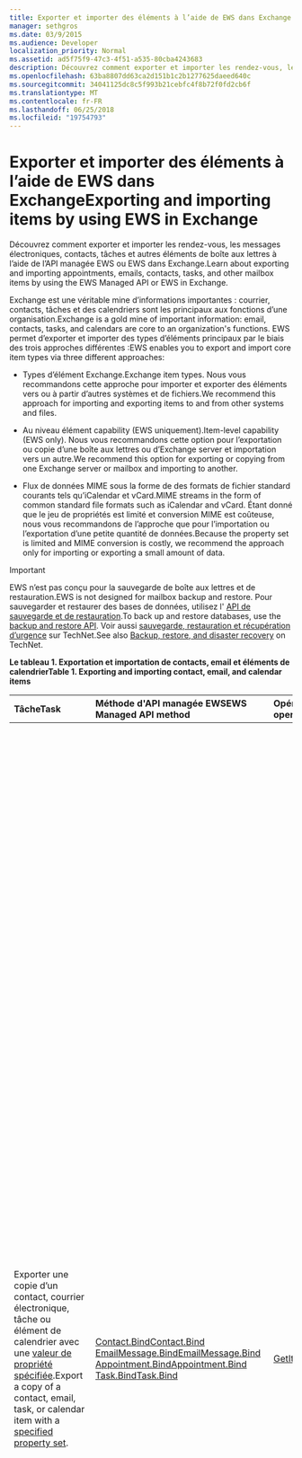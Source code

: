 ```yaml
---
title: Exporter et importer des éléments à l’aide de EWS dans Exchange
manager: sethgros
ms.date: 03/9/2015
ms.audience: Developer
localization_priority: Normal
ms.assetid: ad5f75f9-47c3-4f51-a535-80cba4243683
description: Découvrez comment exporter et importer les rendez-vous, les messages électroniques, contacts, tâches et autres éléments de boîte aux lettres à l’aide de l’API managée EWS ou EWS dans Exchange.
ms.openlocfilehash: 63ba8807dd63ca2d151b1c2b1277625daeed640c
ms.sourcegitcommit: 34041125dc8c5f993b21cebfc4f8b72f0fd2cb6f
ms.translationtype: MT
ms.contentlocale: fr-FR
ms.lasthandoff: 06/25/2018
ms.locfileid: "19754793"
---
```

# <a name="exporting-and-importing-items-by-using-ews-in-exchange"></a><span data-ttu-id="1744a-103">Exporter et importer des éléments à l’aide de EWS dans Exchange</span><span class="sxs-lookup"><span data-stu-id="1744a-103">Exporting and importing items by using EWS in Exchange</span></span>

<span data-ttu-id="1744a-104">Découvrez comment exporter et importer les rendez-vous, les messages électroniques, contacts, tâches et autres éléments de boîte aux lettres à l’aide de l’API managée EWS ou EWS dans Exchange.</span><span class="sxs-lookup"><span data-stu-id="1744a-104">Learn about exporting and importing appointments, emails, contacts, tasks, and other mailbox items by using the EWS Managed API or EWS in Exchange.</span></span> 
  
<span data-ttu-id="1744a-105">Exchange est une véritable mine d’informations importantes : courrier, contacts, tâches et des calendriers sont les principaux aux fonctions d’une organisation.</span><span class="sxs-lookup"><span data-stu-id="1744a-105">Exchange is a gold mine of important information: email, contacts, tasks, and calendars are core to an organization's functions.</span></span> <span data-ttu-id="1744a-106">EWS permet d’exporter et importer des types d’éléments principaux par le biais des trois approches différentes :</span><span class="sxs-lookup"><span data-stu-id="1744a-106">EWS enables you to export and import core item types via three different approaches:</span></span>
  
- <span data-ttu-id="1744a-107">Types d’élément Exchange.</span><span class="sxs-lookup"><span data-stu-id="1744a-107">Exchange item types.</span></span> <span data-ttu-id="1744a-108">Nous vous recommandons cette approche pour importer et exporter des éléments vers ou à partir d’autres systèmes et de fichiers.</span><span class="sxs-lookup"><span data-stu-id="1744a-108">We recommend this approach for importing and exporting items to and from other systems and files.</span></span>
    
- <span data-ttu-id="1744a-109">Au niveau élément capability (EWS uniquement).</span><span class="sxs-lookup"><span data-stu-id="1744a-109">Item-level capability (EWS only).</span></span> <span data-ttu-id="1744a-110">Nous vous recommandons cette option pour l’exportation ou copie d’une boîte aux lettres ou d’Exchange server et importation vers un autre.</span><span class="sxs-lookup"><span data-stu-id="1744a-110">We recommend this option for exporting or copying from one Exchange server or mailbox and importing to another.</span></span>
    
- <span data-ttu-id="1744a-111">Flux de données MIME sous la forme de des formats de fichier standard courants tels qu’iCalendar et vCard.</span><span class="sxs-lookup"><span data-stu-id="1744a-111">MIME streams in the form of common standard file formats such as iCalendar and vCard.</span></span> <span data-ttu-id="1744a-112">Étant donné que le jeu de propriétés est limité et conversion MIME est coûteuse, nous vous recommandons de l’approche que pour l’importation ou l’exportation d’une petite quantité de données.</span><span class="sxs-lookup"><span data-stu-id="1744a-112">Because the property set is limited and MIME conversion is costly, we recommend the approach only for importing or exporting a small amount of data.</span></span>
    
> [!IMPORTANT]
> <span data-ttu-id="1744a-113">EWS n’est pas conçu pour la sauvegarde de boîte aux lettres et de restauration.</span><span class="sxs-lookup"><span data-stu-id="1744a-113">EWS is not designed for mailbox backup and restore.</span></span> <span data-ttu-id="1744a-114">Pour sauvegarder et restaurer des bases de données, utilisez l' [API de sauvegarde et de restauration](../backup-restore/backup-and-restore-for-exchange-2013.md).</span><span class="sxs-lookup"><span data-stu-id="1744a-114">To back up and restore databases, use the [backup and restore API](../backup-restore/backup-and-restore-for-exchange-2013.md).</span></span> <span data-ttu-id="1744a-115">Voir aussi [sauvegarde, restauration et récupération d’urgence](http://technet.microsoft.com/fr-fr/library/dd876874%28v=exchg.150%29.aspx) sur TechNet.</span><span class="sxs-lookup"><span data-stu-id="1744a-115">See also [Backup, restore, and disaster recovery](http://technet.microsoft.com/fr-fr/library/dd876874%28v=exchg.150%29.aspx) on TechNet.</span></span> 
  
<span data-ttu-id="1744a-116">**Le tableau 1. Exportation et importation de contacts, email et éléments de calendrier**</span><span class="sxs-lookup"><span data-stu-id="1744a-116">**Table 1. Exporting and importing contact, email, and calendar items**</span></span>

|<span data-ttu-id="1744a-117">**Tâche**</span><span class="sxs-lookup"><span data-stu-id="1744a-117">**Task**</span></span>|<span data-ttu-id="1744a-118">**Méthode d'API managée EWS**</span><span class="sxs-lookup"><span data-stu-id="1744a-118">**EWS Managed API method**</span></span>|<span data-ttu-id="1744a-119">**Opération EWS**</span><span class="sxs-lookup"><span data-stu-id="1744a-119">**EWS operation**</span></span>|<span data-ttu-id="1744a-120">**Remarques**</span><span class="sxs-lookup"><span data-stu-id="1744a-120">**Notes**</span></span>|
|:-----|:-----|:-----|:-----|
|<span data-ttu-id="1744a-121">Exporter une copie d’un contact, courrier électronique, tâche ou élément de calendrier avec une [valeur de propriété spécifiée](properties-and-extended-properties-in-ews-in-exchange.md).</span><span class="sxs-lookup"><span data-stu-id="1744a-121">Export a copy of a contact, email, task, or calendar item with a [specified property set](properties-and-extended-properties-in-ews-in-exchange.md).</span></span>  <br/> |[<span data-ttu-id="1744a-122">Contact.Bind</span><span class="sxs-lookup"><span data-stu-id="1744a-122">Contact.Bind</span></span>](http://msdn.microsoft.com/fr-fr/library/microsoft.exchange.webservices.data.contact.bind%28v=exchg.80%29.aspx) <br/> [<span data-ttu-id="1744a-123">EmailMessage.Bind</span><span class="sxs-lookup"><span data-stu-id="1744a-123">EmailMessage.Bind</span></span>](http://msdn.microsoft.com/fr-fr/library/microsoft.exchange.webservices.data.emailmessage.bind%28v=exchg.80%29.aspx) <br/> [<span data-ttu-id="1744a-124">Appointment.Bind</span><span class="sxs-lookup"><span data-stu-id="1744a-124">Appointment.Bind</span></span>](http://msdn.microsoft.com/fr-fr/library/microsoft.exchange.webservices.data.appointment.bind%28v=exchg.80%29.aspx) <br/> [<span data-ttu-id="1744a-125">Task.Bind</span><span class="sxs-lookup"><span data-stu-id="1744a-125">Task.Bind</span></span>](http://msdn.microsoft.com/fr-fr/library/microsoft.exchange.webservices.data.task.bind%28v=exchg.80%29.aspx) <br/> |[<span data-ttu-id="1744a-126">GetItem</span><span class="sxs-lookup"><span data-stu-id="1744a-126">GetItem</span></span>](http://msdn.microsoft.com/library/e3590b8b-c2a7-4dad-a014-6360197b68e4%28Office.15%29.aspx) <br/> |<span data-ttu-id="1744a-127">Nous vous recommandons cette option si vous êtes exportation d’éléments de boîte aux lettres vers un autre système non-Exchange ou de fichiers (y compris la carte de visite et les types de fichiers iCal).</span><span class="sxs-lookup"><span data-stu-id="1744a-127">We recommend this option if you're exporting mailbox items to another non-Exchange system or file (including vCard and iCal file types).</span></span> <span data-ttu-id="1744a-128">Étant donné que vous contrôlez le jeu de propriétés exporté et étant donné que les performances sont meilleures pour le serveur Exchange, il s’agit généralement la meilleure option.</span><span class="sxs-lookup"><span data-stu-id="1744a-128">Because you have control over the exported property set, and because performance is better for the Exchange server, this is generally the best option.</span></span>  <br/> <span data-ttu-id="1744a-129">Selon les propriétés définies dans un élément de boîte aux lettres, et si votre application a connaissance de tous les identificateurs de propriété non schématisé (propriétés étendues) qui peuvent être définis sur un élément, cette option peut ne pas produire une copie de haute fidélité.</span><span class="sxs-lookup"><span data-stu-id="1744a-129">Depending on the properties set on a mailbox item, and whether your application is aware of all of the non-schematized property identifiers (extended properties) that might be set on an item, this option might not produce a full-fidelity copy.</span></span>  <br/> <span data-ttu-id="1744a-130">Ces méthodes et l’opération de fournissent le jeu de propriétés pour un élément ainsi que toutes les propriétés étendues demandées schématisé.</span><span class="sxs-lookup"><span data-stu-id="1744a-130">These methods and operation provide the schematized set of properties for an item plus any requested extended properties.</span></span> <span data-ttu-id="1744a-131">La méthode **Bind** ou **GetItem** operation ne peut fournir fidèle exportation d’éléments si vous connaissez les propriétés étendues sont définies sur un élément.</span><span class="sxs-lookup"><span data-stu-id="1744a-131">The **Bind** method or **GetItem** operation can only provide full-fidelity export of items if you know the extended properties that are set on an item.</span></span> <span data-ttu-id="1744a-132">Vous pouvez demander toutes les connus [les propriétés étendues](properties-and-extended-properties-in-ews-in-exchange.md) pour activer la fidélité.</span><span class="sxs-lookup"><span data-stu-id="1744a-132">You can request all the known [extended properties](properties-and-extended-properties-in-ews-in-exchange.md) to enable full fidelity.</span></span>  <br/> <span data-ttu-id="1744a-133">> [!TIP]> Vous pouvez utiliser la fonctionnalité de suivi dans l’API managée EWS pour obtenir la représentation XML des éléments exportés.</span><span class="sxs-lookup"><span data-stu-id="1744a-133">> [!TIP]> You can use the tracing feature in the EWS Managed API to get the XML representation of exported items.</span></span>           <span data-ttu-id="1744a-134">Pour plus d’informations, voir [Exporter un élément dans un format personnalisé](how-to-export-items-by-using-ews-in-exchange.md#bk_exportcustom).</span><span class="sxs-lookup"><span data-stu-id="1744a-134">For more information, see [Export an item into a custom format](how-to-export-items-by-using-ews-in-exchange.md#bk_exportcustom).</span></span>  <br/> |
|<span data-ttu-id="1744a-135">Importer une copie d’un contact, courrier électronique, tâche ou élément de calendrier avec une [valeur de propriété spécifiée](properties-and-extended-properties-in-ews-in-exchange.md).</span><span class="sxs-lookup"><span data-stu-id="1744a-135">Import a copy of a contact, email, task, or calendar item with a [specified property set](properties-and-extended-properties-in-ews-in-exchange.md).</span></span>  <br/> |[<span data-ttu-id="1744a-136">Contact.Save</span><span class="sxs-lookup"><span data-stu-id="1744a-136">Contact.Save</span></span>](http://msdn.microsoft.com/fr-fr/library/microsoft.exchange.webservices.data.contact.save%28v=exchg.80%29.aspx) <br/> [<span data-ttu-id="1744a-137">EmailMessage.Save</span><span class="sxs-lookup"><span data-stu-id="1744a-137">EmailMessage.Save</span></span>](http://msdn.microsoft.com/fr-fr/library/microsoft.exchange.webservices.data.emailmessage.save%28v=exchg.80%29.aspx) <br/> [<span data-ttu-id="1744a-138">Appointment.Save</span><span class="sxs-lookup"><span data-stu-id="1744a-138">Appointment.Save</span></span>](http://msdn.microsoft.com/fr-fr/library/microsoft.exchange.webservices.data.appointment.save%28v=exchg.80%29.aspx) <br/> [<span data-ttu-id="1744a-139">Task.Save</span><span class="sxs-lookup"><span data-stu-id="1744a-139">Task.Save</span></span>](http://msdn.microsoft.com/fr-fr/library/microsoft.exchange.webservices.data.task.save%28v=exchg.80%29.aspx) <br/> |[<span data-ttu-id="1744a-140">CreateItem</span><span class="sxs-lookup"><span data-stu-id="1744a-140">CreateItem</span></span>](http://msdn.microsoft.com/library/78a52120-f1d0-4ed7-8748-436e554f75b6%28Office.15%29.aspx) <br/> |<span data-ttu-id="1744a-141">Nous vous recommandons cette option pour importer des éléments de boîte aux lettres dans Exchange.</span><span class="sxs-lookup"><span data-stu-id="1744a-141">We recommend this option for importing mailbox items into Exchange.</span></span> <span data-ttu-id="1744a-142">Vous devrez peut-être définir des propriétés spéciales sur certains types d’éléments afin de maintenir l’état de l’élément importé.</span><span class="sxs-lookup"><span data-stu-id="1744a-142">You might have to set special properties on some item types in order to maintain the state of the imported item.</span></span> <span data-ttu-id="1744a-143">Étant donné que certaines propriétés sont définies uniquement par Exchange, et pas par les clients, il n’est pas toujours possible d’avoir une importation fidèle.</span><span class="sxs-lookup"><span data-stu-id="1744a-143">Because some properties are only set by Exchange and not by clients, it's not always possible to have a full-fidelity import.</span></span>  <br/> <span data-ttu-id="1744a-144">Par exemple, vous ne pouvez pas importer une réunion avec les participants dans une boîte aux lettres car Exchange définit les relations entre l’organisateur et les participants.</span><span class="sxs-lookup"><span data-stu-id="1744a-144">For example, you cannot import a meeting with attendees into a mailbox because Exchange sets the relationships between the organizer and attendees.</span></span> <span data-ttu-id="1744a-145">Cette relation seulement peut être établie par l’envoi des organisateurs et les participants à recevoir et de répondre à la demande de réunion.</span><span class="sxs-lookup"><span data-stu-id="1744a-145">This relationship can only be established by organizers sending and attendees receiving and responding to the meeting request.</span></span>  <br/> <span data-ttu-id="1744a-146">Objets de **rendez-vous** dans Exchange peuvent avoir les paramètres et les relations complexes.</span><span class="sxs-lookup"><span data-stu-id="1744a-146">**Appointment** objects in Exchange can have complex relationships and settings.</span></span> <span data-ttu-id="1744a-147">Rendez-vous ayant des participants (réunions) ont des paramètres qui lient l’organisateur de la réunion et les participants à la réunion.</span><span class="sxs-lookup"><span data-stu-id="1744a-147">Appointments that have attendees (meetings) have settings that tie together the meeting organizer and meeting attendees.</span></span> <span data-ttu-id="1744a-148">Ces paramètres ne sont pas conservées lorsque vous exportez et importez le rendez-vous.</span><span class="sxs-lookup"><span data-stu-id="1744a-148">These settings are not maintained when you export and import appointments.</span></span> <span data-ttu-id="1744a-149">Par programme rétablir réunion relations organisateur/participant directement suite les rendez-vous n'est pas pris en charge.</span><span class="sxs-lookup"><span data-stu-id="1744a-149">Programmatically reestablishing meeting organizer/attendee relationships directly on the appointments is not supported.</span></span> <span data-ttu-id="1744a-150">Une option que vous avez pour rétablir ces relations consiste à effectuer de post-traitement après une importation, puis avoir un organisateur renvoyer les réunions et ont les participants à accepter les réunions.</span><span class="sxs-lookup"><span data-stu-id="1744a-150">An option you do have for reestablishing those relationships is to perform post-processing after an import, then have an organizer resend the meetings and have the attendees accept the meetings.</span></span> <span data-ttu-id="1744a-151">Vous pouvez utiliser l’emprunt d’identité Exchange pour effectuer les appels pour l’organisateur et les participants.</span><span class="sxs-lookup"><span data-stu-id="1744a-151">You can use Exchange impersonation to make the calls for both the organizer and the attendees.</span></span> <span data-ttu-id="1744a-152">Vous devez modifier la propriété UID de l’objet **Appointment** avant de l’importer pour éviter d’avoir des réunions être correctement liées aux autres réunions dans une boîte aux lettres.</span><span class="sxs-lookup"><span data-stu-id="1744a-152">You should change the UID property of the **Appointment** object before you import to avoid having meetings be incorrectly related to other meetings in a mailbox.</span></span>  <br/> |
|<span data-ttu-id="1744a-153">Exporter une copie d’un contact, courrier électronique, tâche ou élément de calendrier dans fidèle.</span><span class="sxs-lookup"><span data-stu-id="1744a-153">Export a copy of a contact, email, task, or calendar item in full-fidelity.</span></span>  <br/> |<span data-ttu-id="1744a-154">Not applicable</span><span class="sxs-lookup"><span data-stu-id="1744a-154">Not applicable</span></span>  <br/> |[<span data-ttu-id="1744a-155">ExportItems</span><span class="sxs-lookup"><span data-stu-id="1744a-155">ExportItems</span></span>](http://msdn.microsoft.com/library/e2846abb-0b16-4732-bbd8-038a674672f6%28Office.15%29.aspx) <br/> |<span data-ttu-id="1744a-156">Il s’agit de la meilleure option pour l’exportation d’éléments de boîte aux lettres que vous souhaitez importer dans une boîte aux lettres Exchange.</span><span class="sxs-lookup"><span data-stu-id="1744a-156">This is the best option for exporting mailbox items that you want to import back into an Exchange mailbox.</span></span> <span data-ttu-id="1744a-157">Vous pouvez également utiliser cette option pour copier des éléments entre les boîtes aux lettres.</span><span class="sxs-lookup"><span data-stu-id="1744a-157">You can also use this option to copy items between mailboxes.</span></span> <span data-ttu-id="1744a-158">L’opération **ExportItems** fournit un flux qui représente l’élément que vous pouvez utiliser pour déplacer des informations entre des boîtes aux lettres.</span><span class="sxs-lookup"><span data-stu-id="1744a-158">The **ExportItems** operation provides an opaque stream that represents the item that you can use to move information between mailboxes.</span></span> <span data-ttu-id="1744a-159">Vous pouvez utiliser **ExportItems** avec l’opération [GetItem](http://msdn.microsoft.com/library/e3590b8b-c2a7-4dad-a014-6360197b68e4%28Office.15%29.aspx) pour créer un index pour rechercher les éléments dans un autre système.</span><span class="sxs-lookup"><span data-stu-id="1744a-159">You can use **ExportItems** with the [GetItem](http://msdn.microsoft.com/library/e3590b8b-c2a7-4dad-a014-6360197b68e4%28Office.15%29.aspx) operation to make an index for finding the items in another system.</span></span> <span data-ttu-id="1744a-160">Vous ne pouvez pas modifier le flux d’exportation.</span><span class="sxs-lookup"><span data-stu-id="1744a-160">You cannot change the export stream.</span></span>  <br/> <span data-ttu-id="1744a-161">Pour plus d’informations, voir [exporter des éléments de fidélité](how-to-export-items-by-using-ews-in-exchange.md#bk_exportfullfidelity).</span><span class="sxs-lookup"><span data-stu-id="1744a-161">For more information, see [Export items with full fidelity](how-to-export-items-by-using-ews-in-exchange.md#bk_exportfullfidelity).</span></span>  <br/> |
|<span data-ttu-id="1744a-162">Importer une copie d’un contact, courrier électronique, tâche ou élément de calendrier dans fidèle.</span><span class="sxs-lookup"><span data-stu-id="1744a-162">Import a copy of a contact, email, task, or calendar item in full-fidelity.</span></span>  <br/> |<span data-ttu-id="1744a-163">Not applicable</span><span class="sxs-lookup"><span data-stu-id="1744a-163">Not applicable</span></span>  <br/> |[<span data-ttu-id="1744a-164">UploadItems</span><span class="sxs-lookup"><span data-stu-id="1744a-164">UploadItems</span></span>](http://msdn.microsoft.com/library/a88cbe99-7968-454d-a545-4f92c330909f%28Office.15%29.aspx) <br/> |<span data-ttu-id="1744a-165">Il s’agit de la seule option pour l’importation des éléments qui ont été exportés par l’opération **ExportItems** .</span><span class="sxs-lookup"><span data-stu-id="1744a-165">This is the only option for importing items that were exported by the **ExportItems** operation.</span></span>  <br/> |
|<span data-ttu-id="1744a-166">Exporter une copie d’un contact, un e-mail ou un élément de calendrier sous forme de chaîne MIME pour un type de fichier courantes.</span><span class="sxs-lookup"><span data-stu-id="1744a-166">Export a copy of a contact, email, or calendar item as a MIME stream for a common file type.</span></span>  <br/> |[<span data-ttu-id="1744a-167">Contact.Bind</span><span class="sxs-lookup"><span data-stu-id="1744a-167">Contact.Bind</span></span>](http://msdn.microsoft.com/fr-fr/library/microsoft.exchange.webservices.data.contact.bind%28v=exchg.80%29.aspx) <br/> [<span data-ttu-id="1744a-168">EmailMessage.Bind</span><span class="sxs-lookup"><span data-stu-id="1744a-168">EmailMessage.Bind</span></span>](http://msdn.microsoft.com/fr-fr/library/microsoft.exchange.webservices.data.emailmessage.bind%28v=exchg.80%29.aspx) <br/> [<span data-ttu-id="1744a-169">Appointment.Bind</span><span class="sxs-lookup"><span data-stu-id="1744a-169">Appointment.Bind</span></span>](http://msdn.microsoft.com/fr-fr/library/microsoft.exchange.webservices.data.appointment.bind%28v=exchg.80%29.aspx) <br/> |<span data-ttu-id="1744a-170">**GetItem**</span><span class="sxs-lookup"><span data-stu-id="1744a-170">**GetItem**</span></span> <br/> |<span data-ttu-id="1744a-171">Vous pouvez utiliser la propriété [MimeContent](http://msdn.microsoft.com/fr-fr/library/microsoft.exchange.webservices.data.item.mimecontent%28v=exchg.80%29.aspx) pour obtenir la représentation sous forme de flux de données MIME d’un élément.</span><span class="sxs-lookup"><span data-stu-id="1744a-171">You can use the [MimeContent](http://msdn.microsoft.com/fr-fr/library/microsoft.exchange.webservices.data.item.mimecontent%28v=exchg.80%29.aspx) property to get the MIME stream representation of an item.</span></span>  <br/> <span data-ttu-id="1744a-172">Il fournit un sous-ensemble de toutes les propriétés de base sur un élément.</span><span class="sxs-lookup"><span data-stu-id="1744a-172">This will provide a basic subset of all the properties on an item.</span></span> <span data-ttu-id="1744a-173">Meilleure pratique, utilisez uniquement le flux MIME pour les opérations uniques.</span><span class="sxs-lookup"><span data-stu-id="1744a-173">As a best practice, only use the MIME stream for one-off operations.</span></span> <span data-ttu-id="1744a-174">Ne comptez pas sur MIME pour importants et fréquent importation/exportation d’éléments, car Exchange effectue la conversion de contenu pour le MIME et cela peut affecter les performances.</span><span class="sxs-lookup"><span data-stu-id="1744a-174">Do not rely on MIME for large and frequent importing/exporting of items, because Exchange performs content conversion for the MIME and this can affect performance.</span></span>  <br/> <span data-ttu-id="1744a-175">Le flux MIME de **Contact** est un fichier [vCard](http://www.faqs.org/rfcs/rfc2426.mdl) (.vcf).</span><span class="sxs-lookup"><span data-stu-id="1744a-175">The **Contact** MIME stream is a [vCard](http://www.faqs.org/rfcs/rfc2426.mdl) (.vcf) file.</span></span> <span data-ttu-id="1744a-176">Selon les propriétés définies sur un contact, il peut ne pas produire une copie de haute fidélité.</span><span class="sxs-lookup"><span data-stu-id="1744a-176">Depending on the properties set on a contact, this might not produce a full-fidelity copy.</span></span> <span data-ttu-id="1744a-177">Notez que vous ne pouvez pas importer un contact à l’aide du flux MIME vCard.</span><span class="sxs-lookup"><span data-stu-id="1744a-177">Note that you cannot import a contact by using the vCard MIME stream.</span></span> <span data-ttu-id="1744a-178">Pour plus d’informations, consultez la rubrique [Exporter un contact dans un fichier vCard](how-to-export-items-by-using-ews-in-exchange.md#bk_exportvcardmime).</span><span class="sxs-lookup"><span data-stu-id="1744a-178">To learn more, see [Export a contact into a vCard file](how-to-export-items-by-using-ews-in-exchange.md#bk_exportvcardmime).</span></span>  <br/> <span data-ttu-id="1744a-179">Le flux MIME **EmailMessage** est un fichier .eml.</span><span class="sxs-lookup"><span data-stu-id="1744a-179">The **EmailMessage** MIME stream is an .eml file.</span></span> <span data-ttu-id="1744a-180">Le format .eml est pratique car Outlook et autres clients de messagerie peuvent identifier.</span><span class="sxs-lookup"><span data-stu-id="1744a-180">The .eml format is convenient because Outlook and other email clients can identify it.</span></span> <span data-ttu-id="1744a-181">Vous pouvez également utiliser le flux MIME pour créer un fichier .mht, qui est très utile car de nombreux navigateurs peuvent utiliser ce type de fichier.</span><span class="sxs-lookup"><span data-stu-id="1744a-181">You can also use the MIME stream to create an .mht file, which is convenient because many browsers can use that file type.</span></span> <span data-ttu-id="1744a-182">Pour exporter un message électronique vers un fichier .msg EWS ne fournit pas un flux de fichier .msg.</span><span class="sxs-lookup"><span data-stu-id="1744a-182">EWS doesn't provide a .msg file stream for exporting an email to a .msg file.</span></span> <span data-ttu-id="1744a-183">Les options disponibles pour l’exportation d’un fichier .msg sont à construction [un. Fichier MSG](http://msdn.microsoft.com/fr-fr/library/cc463912%28v=EXCHG.80%29.aspx) dans les résultats d’une méthode **EmailMessage.Bind** ou une opération de **GetItem** appeler, ou utilisez une API tierce qui appelle EWS et construit le fichier .msg à partir des résultats.</span><span class="sxs-lookup"><span data-stu-id="1744a-183">Your options for exporting an .msg file are to either [construct an .MSG file](http://msdn.microsoft.com/fr-fr/library/cc463912%28v=EXCHG.80%29.aspx) from the results of an **EmailMessage.Bind** method or **GetItem** operation call, or use a third-party API that calls EWS and constructs the .msg file from the results.</span></span> <span data-ttu-id="1744a-184">Pour plus d’informations, voir [Exporter un message électronique en tant que fichier .eml](how-to-export-items-by-using-ews-in-exchange.md#bk_exportemailmime).</span><span class="sxs-lookup"><span data-stu-id="1744a-184">For more information, see [Export an email as an .eml file](how-to-export-items-by-using-ews-in-exchange.md#bk_exportemailmime).</span></span>  <br/> <span data-ttu-id="1744a-185">Le flux MIME **rendez-vous** est un fichier iCal (.ics).</span><span class="sxs-lookup"><span data-stu-id="1744a-185">The **Appointment** MIME stream is an iCal (.ics) file.</span></span> <span data-ttu-id="1744a-186">Le format .ics est pratique car Outlook et autres clients de messagerie peuvent identifier.</span><span class="sxs-lookup"><span data-stu-id="1744a-186">The .ics format is convenient because Outlook and other email clients can identify it.</span></span> <span data-ttu-id="1744a-187">Il n’est pas une option viable pour l’exportation des réunions, car les informations sur le participant ne sont pas fournies dans le flux MIME.</span><span class="sxs-lookup"><span data-stu-id="1744a-187">This is not a viable option for exporting meetings because attendee information is not provided in the MIME stream.</span></span> <span data-ttu-id="1744a-188">Pièces jointes et autres propriétés ne peuvent pas être incluses dans le flux MIME.</span><span class="sxs-lookup"><span data-stu-id="1744a-188">Attachments and other properties might not be included in the MIME stream.</span></span> <span data-ttu-id="1744a-189">Envisagez de construire le format iCal à partir de l’objet [rendez-vous](http://msdn.microsoft.com/fr-fr/library/microsoft.exchange.webservices.data.appointment%28v=exchg.80%29.aspx) ou du code XML renvoyé par l’opération **GetItem** .</span><span class="sxs-lookup"><span data-stu-id="1744a-189">Consider constructing the iCal format from either the [Appointment](http://msdn.microsoft.com/fr-fr/library/microsoft.exchange.webservices.data.appointment%28v=exchg.80%29.aspx) object or from the XML returned by the **GetItem** operation.</span></span> <span data-ttu-id="1744a-190">De cette manière, vous pouvez capturer plusieurs propriétés avec des propriétés étendues Exchange (« x » propriétés) dans le fichier iCal.</span><span class="sxs-lookup"><span data-stu-id="1744a-190">This way, you can capture more of the Exchange properties with extended properties ("X-' properties) in the iCal file.</span></span> <span data-ttu-id="1744a-191">Vous pouvez également exporter un rendez-vous au format XML.</span><span class="sxs-lookup"><span data-stu-id="1744a-191">You can also export an appointment in XML form.</span></span> <span data-ttu-id="1744a-192">Appeler l’opération **GetItem** et enregistrez le fichier XML dans votre système.</span><span class="sxs-lookup"><span data-stu-id="1744a-192">Call the **GetItem** operation and save the XML in your system.</span></span> <span data-ttu-id="1744a-193">Vous pouvez également utiliser la [fonctionnalité de suivi](how-to-trace-requests-responses-to-troubleshoot-ews-managed-api-applications.md) dans l’API managée EWS pour capturer les données XML à placer dans une base de données XML.</span><span class="sxs-lookup"><span data-stu-id="1744a-193">You can also use the [tracing functionality](how-to-trace-requests-responses-to-troubleshoot-ews-managed-api-applications.md) in the EWS Managed API to capture the XML to put in an XML database.</span></span> <span data-ttu-id="1744a-194">Pour plus d’informations, voir [exportation d’un rendez-vous au format de fichier iCal](how-to-export-items-by-using-ews-in-exchange.md#bk_exporticalmime).</span><span class="sxs-lookup"><span data-stu-id="1744a-194">For more information, see [Exporting an appointment as an iCal file](how-to-export-items-by-using-ews-in-exchange.md#bk_exporticalmime).</span></span>  <br/> |
|<span data-ttu-id="1744a-195">Importer une copie d’un élément de courrier ou calendrier sous forme de chaîne MIME pour un type de fichier courantes.</span><span class="sxs-lookup"><span data-stu-id="1744a-195">Import a copy of an email or calendar item as a MIME stream for a common file type.</span></span>  <br/> |[<span data-ttu-id="1744a-196">EmailMessage.Save</span><span class="sxs-lookup"><span data-stu-id="1744a-196">EmailMessage.Save</span></span>](http://msdn.microsoft.com/fr-fr/library/microsoft.exchange.webservices.data.emailmessage.save%28v=exchg.80%29.aspx) <br/> [<span data-ttu-id="1744a-197">Appointment.Save</span><span class="sxs-lookup"><span data-stu-id="1744a-197">Appointment.Save</span></span>](http://msdn.microsoft.com/fr-fr/library/microsoft.exchange.webservices.data.appointment.save%28v=exchg.80%29.aspx) <br/> |<span data-ttu-id="1744a-198">**CreateItem**</span><span class="sxs-lookup"><span data-stu-id="1744a-198">**CreateItem**</span></span> <br/> |<span data-ttu-id="1744a-199">Vous pouvez importer un fichier .eml ou .ics à l’aide de la propriété **MimeContent** sur un objet **EmailMessage** ou **d’un rendez-vous** .</span><span class="sxs-lookup"><span data-stu-id="1744a-199">You can import an .eml or .ics file by using the **MimeContent** property on an **EmailMessage** or **Appointment** object.</span></span> <span data-ttu-id="1744a-200">Vous devez définir le [PidTagMessageFlags (0x0E07)](http://msdn.microsoft.com/fr-fr/library/office/cc839733%28v=office.15%29.aspx) propriété étendue si le courrier électronique n’est pas un brouillon.</span><span class="sxs-lookup"><span data-stu-id="1744a-200">You will need to set the [PidTagMessageFlags (0x0E07)](http://msdn.microsoft.com/fr-fr/library/office/cc839733%28v=office.15%29.aspx) extended property if the email is not a draft.</span></span>  <br/> <span data-ttu-id="1744a-201">Vous ne pouvez pas utiliser cette approche pour importer des réunions.</span><span class="sxs-lookup"><span data-stu-id="1744a-201">You cannot use this approach to import meetings.</span></span>  <br/> |
   
## <a name="alternatives-to-exporting-and-importing-items-by-using-ews"></a><span data-ttu-id="1744a-202">Alternatives pour exporter et importer des éléments à l’aide de EWS</span><span class="sxs-lookup"><span data-stu-id="1744a-202">Alternatives to exporting and importing items by using EWS</span></span>
<span data-ttu-id="1744a-203"><a name="alternatives"> </a></span><span class="sxs-lookup"><span data-stu-id="1744a-203"></span></span>

<span data-ttu-id="1744a-204">Autres options sont disponibles pour exporing et des éléments de l’importation vers et à partir d’une boîte aux lettres Exchange.</span><span class="sxs-lookup"><span data-stu-id="1744a-204">Other options are available for exporing and importing items to and from an Exchange mailbox.</span></span> <span data-ttu-id="1744a-205">Voici quelques idées à prendre en compte lorsque vous concevez votre importation et exportez de stratégie :</span><span class="sxs-lookup"><span data-stu-id="1744a-205">The following are some ideas to consider when you design your import and export strategy:</span></span>
  
- <span data-ttu-id="1744a-206">Utiliser PowerShell pour appeler EWS et mettre en forme la sortie dans un fichier .csv.</span><span class="sxs-lookup"><span data-stu-id="1744a-206">Use PowerShell to call EWS and format the output into a .csv file.</span></span>
    
- <span data-ttu-id="1744a-207">Utiliser des bibliothèques de tiers qui implémentent MAPI pour exporter et importer des éléments.</span><span class="sxs-lookup"><span data-stu-id="1744a-207">Use third-party libraries that implement MAPI to export and import items.</span></span> <span data-ttu-id="1744a-208">Bibliothèques de tiers convertir EWS fichiers .msg sont trop disponibles.</span><span class="sxs-lookup"><span data-stu-id="1744a-208">Third-party libraries that convert EWS to .msg files are available too.</span></span>
    
- <span data-ttu-id="1744a-209">Utilisez les applets de commande Exchange Management Shell et [MailboxImportRequest](http://technet.microsoft.com/fr-fr/library/ff607310%28v=exchg.150%29.aspx) et [MailboxExportRequest](http://technet.microsoft.com/fr-fr/library/ff607299%28v=exchg.150%29.aspx) pour [honorer d’importation de boîte aux lettres demandes d’exportation](http://technet.microsoft.com/fr-fr/library/ee633455%28v=exchg.150%29.aspx).</span><span class="sxs-lookup"><span data-stu-id="1744a-209">Use the Exchange Management Shell and the [MailboxImportRequest](http://technet.microsoft.com/fr-fr/library/ff607310%28v=exchg.150%29.aspx) and [MailboxExportRequest](http://technet.microsoft.com/fr-fr/library/ff607299%28v=exchg.150%29.aspx) cmdlets to [fulfill mailbox import and export requests](http://technet.microsoft.com/fr-fr/library/ee633455%28v=exchg.150%29.aspx).</span></span> 
    
- <span data-ttu-id="1744a-210">Utilisez les [options d’importation d’Outlook](http://office.microsoft.com/en-us/outlook-help/import-outlook-items-from-an-outlook-data-file-pst-HA102505743.aspx) pour importer et exporter les éléments.</span><span class="sxs-lookup"><span data-stu-id="1744a-210">Use [Outlook's import options](http://office.microsoft.com/en-us/outlook-help/import-outlook-items-from-an-outlook-data-file-pst-HA102505743.aspx) to import and export items.</span></span> 
    
## <a name="in-this-section"></a><span data-ttu-id="1744a-211">Dans cette section</span><span class="sxs-lookup"><span data-stu-id="1744a-211">In this section</span></span>
<span data-ttu-id="1744a-212"><a name="alternatives"> </a></span><span class="sxs-lookup"><span data-stu-id="1744a-212"></span></span>

- [<span data-ttu-id="1744a-213">Exporter les éléments à l’aide de EWS dans Exchange</span><span class="sxs-lookup"><span data-stu-id="1744a-213">Export items by using EWS in Exchange</span></span>](how-to-export-items-by-using-ews-in-exchange.md)
    
- [<span data-ttu-id="1744a-214">Importer des éléments à l’aide de EWS dans Exchange</span><span class="sxs-lookup"><span data-stu-id="1744a-214">Import items by using EWS in Exchange</span></span>](how-to-import-items-by-using-ews-in-exchange.md)
    
## <a name="see-also"></a><span data-ttu-id="1744a-215">Voir aussi</span><span class="sxs-lookup"><span data-stu-id="1744a-215">See also</span></span>


- [<span data-ttu-id="1744a-216">Sauvegarde, restauration et récupération d’urgence</span><span class="sxs-lookup"><span data-stu-id="1744a-216">Backup, Restore, and Disaster Recovery</span></span>](http://technet.microsoft.com/fr-fr/library/dd876874%28v=exchg.150%29.aspx)
    
- [<span data-ttu-id="1744a-217">Journalisation</span><span class="sxs-lookup"><span data-stu-id="1744a-217">Journaling</span></span>](http://technet.microsoft.com/fr-fr/library/aa998649%28v=exchg.150%29.aspx)
    
- [<span data-ttu-id="1744a-218">Du calendrier Internet et planification de la spécification d’objet principal (RFC 5545)</span><span class="sxs-lookup"><span data-stu-id="1744a-218">Internet Calendaring and Scheduling Core Object Specification (RFC 5545)</span></span>](http://tools.ietf.org/html/rfc5545)
    
- [<span data-ttu-id="1744a-219">Synchronisation de la boîte aux lettres et les services EWS d'Exchange</span><span class="sxs-lookup"><span data-stu-id="1744a-219">Mailbox synchronization and EWS in Exchange</span></span>](mailbox-synchronization-and-ews-in-exchange.md)
    

